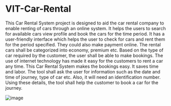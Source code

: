 # VIT-Car-Rental
This Car Rental System project is designed to aid the car rental company to enable renting of cars through an online system.
It helps the users to search for available cars view profile and
book the cars for the time period. It has a user-friendly interface which helps the user to
check for cars and rent them for the period specified. They could also make payment online.
The rental cars shall be categorized into economy, premium etc. Based on the type of car
required by the customer, the user shall be able to make bookings. The use of internet
technology has made it easy for the customers to rent a car any time. This Car Rental System
makes the bookings easy. It saves time and labor. The tool shall ask the user for information
such as the date and time of journey, type of car etc. Also, it will need an identification
number. Using these details, the tool shall help the customer to book a car for the journey.

![image](https://github.com/HarshGupta-2002/VIT-Car-Rental/assets/81915099/d033e2f3-1480-4967-8ba3-ec8c8a7b95a3)
